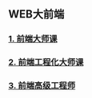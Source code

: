 ## WEB大前端

### [1. 前端大师课](./1.%20前端大师课（7节）/note.md)

### [2. 前端工程化大师课](./2.%20前端工程化大师课（5节）/note.md)

### [3. 前端高级工程师](./3.%20前端高薪工程师/note.md)